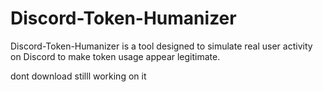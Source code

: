 # Discord-Token-Humanizer
Discord-Token-Humanizer is a tool designed to simulate real user activity on Discord to make token usage appear legitimate.



dont download stilll working on it

